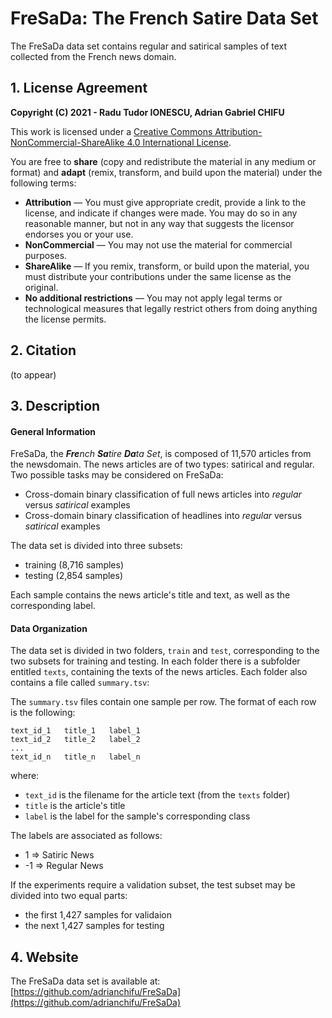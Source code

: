 # FreSaDa: The **Fr**ench **Sa**tire **Da**ta Set

The FreSaDa data set contains regular and satirical samples of text collected from the French news domain.

## 1. License Agreement

**Copyright (C) 2021 - Radu Tudor IONESCU, Adrian Gabriel CHIFU**

This work is licensed under a [Creative Commons Attribution-NonCommercial-ShareAlike 4.0 International License](https://creativecommons.org/licenses/by-nc-sa/4.0/). 

You are free to **share** (copy and redistribute the material in any medium or format) and **adapt** (remix, transform, and build upon the material) under the following terms:
- **Attribution** — You must give appropriate credit, provide a link to the license, and indicate if changes were made. You may do so in any reasonable manner, but not in any way that suggests the licensor endorses you or your use.
- **NonCommercial** — You may not use the material for commercial purposes.
- **ShareAlike** — If you remix, transform, or build upon the material, you must distribute your contributions under the same license as the original.
- **No additional restrictions** — You may not apply legal terms or technological measures that legally restrict others from doing anything the license permits.

## 2. Citation

(to appear)

## 3. Description

#### General Information

FreSaDa, the <i>**Fre**nch **Sa**tire **Da**ta Set</i>, is composed of 11,570  articles  from  the  newsdomain. The news articles are of two types: satirical and regular. Two possible tasks may be considered on FreSaDa:
- Cross-domain binary classification of full news articles into *regular* versus *satirical* examples
- Cross-domain binary classification of headlines into *regular* versus *satirical* examples

The data set is divided into three subsets:
- training (8,716 samples)
- testing (2,854 samples)

Each sample contains the news article's title and text, as well as the corresponding label.

#### Data Organization

The data set is divided in two folders, `train` and `test`, corresponding to the two subsets for training and testing. In each folder there is a subfolder entitled `texts`, containing the texts of the news articles. Each folder also contains a file called `summary.tsv`:

  The `summary.tsv` files contain one sample per row. The format of each row is the following:
  ```
  text_id_1   title_1   label_1
  text_id_2   title_2   label_2
  ...
  text_id_n   title_n   label_n
  ```
  
  where:
  - `text_id` is the filename for the article text (from the `texts` folder)
  - `title` is the article's title
  - `label` is the label for the sample's corresponding class

  The labels are associated as follows:
  -  1 => Satiric News
  - -1 => Regular News
  
  If the experiments require a validation subset, the test subset may be divided into two equal parts: 
  - the first 1,427 samples for validaion
  - the next 1,427 samples for testing
  
## 4. Website

The FreSaDa data set is available at:
[https://github.com/adrianchifu/FreSaDa](https://github.com/adrianchifu/FreSaDa)
